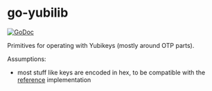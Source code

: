 # go-yubilib

[![GoDoc](https://godoc.org/github.com/efigence/go-yubilib?status.svg)](https://godoc.org/github.com/efigence/go-yubilib)


Primitives for operating with Yubikeys (mostly around OTP parts).

Assumptions:

* most stuff like keys are encoded in hex, to be compatible with the [reference](https://github.com/Yubico/yubikey-ksm-dpkg/blob/master/ykksm-utils.php) implementation


